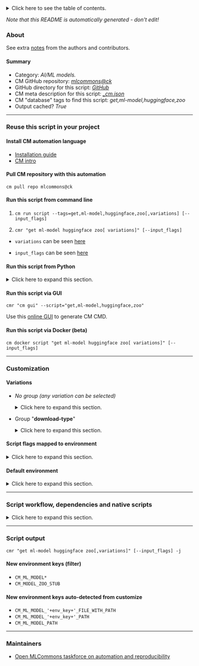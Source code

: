 <details>
<summary>Click here to see the table of contents.</summary>

* [About](#about)
* [Summary](#summary)
* [Reuse this script in your project](#reuse-this-script-in-your-project)
  * [ Install CM automation language](#install-cm-automation-language)
  * [ Check CM script flags](#check-cm-script-flags)
  * [ Run this script from command line](#run-this-script-from-command-line)
  * [ Run this script from Python](#run-this-script-from-python)
  * [ Run this script via GUI](#run-this-script-via-gui)
  * [ Run this script via Docker (beta)](#run-this-script-via-docker-(beta))
* [Customization](#customization)
  * [ Variations](#variations)
  * [ Script flags mapped to environment](#script-flags-mapped-to-environment)
  * [ Default environment](#default-environment)
* [Script workflow, dependencies and native scripts](#script-workflow-dependencies-and-native-scripts)
* [Script output](#script-output)
* [New environment keys (filter)](#new-environment-keys-(filter))
* [New environment keys auto-detected from customize](#new-environment-keys-auto-detected-from-customize)
* [Maintainers](#maintainers)

</details>

*Note that this README is automatically generated - don't edit!*

### About


See extra [notes](README-extra.md) from the authors and contributors.

#### Summary

* Category: *AI/ML models.*
* CM GitHub repository: *[mlcommons@ck](https://github.com/mlcommons/ck/tree/master/cm-mlops)*
* GitHub directory for this script: *[GitHub](https://github.com/mlcommons/ck/tree/master/cm-mlops/script/get-ml-model-huggingface-zoo)*
* CM meta description for this script: *[_cm.json](_cm.json)*
* CM "database" tags to find this script: *get,ml-model,huggingface,zoo*
* Output cached? *True*
___
### Reuse this script in your project

#### Install CM automation language

* [Installation guide](https://github.com/mlcommons/ck/blob/master/docs/installation.md)
* [CM intro](https://doi.org/10.5281/zenodo.8105339)

#### Pull CM repository with this automation

```cm pull repo mlcommons@ck```


#### Run this script from command line

1. `cm run script --tags=get,ml-model,huggingface,zoo[,variations] [--input_flags]`

2. `cmr "get ml-model huggingface zoo[ variations]" [--input_flags]`

* `variations` can be seen [here](#variations)

* `input_flags` can be seen [here](#script-flags-mapped-to-environment)

#### Run this script from Python

<details>
<summary>Click here to expand this section.</summary>

```python

import cmind

r = cmind.access({'action':'run'
                  'automation':'script',
                  'tags':'get,ml-model,huggingface,zoo'
                  'out':'con',
                  ...
                  (other input keys for this script)
                  ...
                 })

if r['return']>0:
    print (r['error'])

```

</details>


#### Run this script via GUI

```cmr "cm gui" --script="get,ml-model,huggingface,zoo"```

Use this [online GUI](https://cKnowledge.org/cm-gui/?tags=get,ml-model,huggingface,zoo) to generate CM CMD.

#### Run this script via Docker (beta)

`cm docker script "get ml-model huggingface zoo[ variations]" [--input_flags]`

___
### Customization


#### Variations

  * *No group (any variation can be selected)*
    <details>
    <summary>Click here to expand this section.</summary>

    * `_model-stub.#`
      - Environment variables:
        - *CM_MODEL_ZOO_STUB*: `#`
      - Workflow:
    * `_onnx-subfolder`
      - Environment variables:
        - *CM_HF_SUBFOLDER*: `onnx`
      - Workflow:
    * `_pierreguillou_bert_base_cased_squad_v1.1_portuguese`
      - Environment variables:
        - *CM_MODEL_ZOO_STUB*: `pierreguillou/bert-base-cased-squad-v1.1-portuguese`
      - Workflow:
    * `_prune`
      - Environment variables:
        - *CM_MODEL_TASK*: `prune`
      - Workflow:

    </details>


  * Group "**download-type**"
    <details>
    <summary>Click here to expand this section.</summary>

    * `_clone-repo`
      - Environment variables:
        - *CM_GIT_CLONE_REPO*: `yes`
      - Workflow:
        1. ***Read "deps" on other CM scripts***
           * get,git,repo,_lfs
             - CM script: [get-git-repo](https://github.com/mlcommons/ck/tree/master/cm-mlops/script/get-git-repo)

    </details>


#### Script flags mapped to environment
<details>
<summary>Click here to expand this section.</summary>

* `--download_path=value`  &rarr;  `CM_DOWNLOAD_PATH=value`
* `--env_key=value`  &rarr;  `CM_MODEL_ZOO_ENV_KEY=value`
* `--full_subfolder=value`  &rarr;  `CM_HF_FULL_SUBFOLDER=value`
* `--model_filename=value`  &rarr;  `CM_MODEL_ZOO_FILENAME=value`
* `--revision=value`  &rarr;  `CM_HF_REVISION=value`
* `--subfolder=value`  &rarr;  `CM_HF_SUBFOLDER=value`

**Above CLI flags can be used in the Python CM API as follows:**

```python
r=cm.access({... , "download_path":...}
```

</details>

#### Default environment

<details>
<summary>Click here to expand this section.</summary>

These keys can be updated via `--env.KEY=VALUE` or `env` dictionary in `@input.json` or using script flags.


</details>

___
### Script workflow, dependencies and native scripts

<details>
<summary>Click here to expand this section.</summary>

  1. ***Read "deps" on other CM scripts from [meta](https://github.com/mlcommons/ck/tree/master/cm-mlops/script/get-ml-model-huggingface-zoo/_cm.json)***
     * get,python3
       * CM names: `--adr.['python3', 'python']...`
       - CM script: [get-python3](https://github.com/mlcommons/ck/tree/master/cm-mlops/script/get-python3)
     * get,generic-python-lib,_huggingface_hub
       - CM script: [get-generic-python-lib](https://github.com/mlcommons/ck/tree/master/cm-mlops/script/get-generic-python-lib)
  1. ***Run "preprocess" function from [customize.py](https://github.com/mlcommons/ck/tree/master/cm-mlops/script/get-ml-model-huggingface-zoo/customize.py)***
  1. Read "prehook_deps" on other CM scripts from [meta](https://github.com/mlcommons/ck/tree/master/cm-mlops/script/get-ml-model-huggingface-zoo/_cm.json)
  1. ***Run native script if exists***
     * [run.bat](https://github.com/mlcommons/ck/tree/master/cm-mlops/script/get-ml-model-huggingface-zoo/run.bat)
     * [run.sh](https://github.com/mlcommons/ck/tree/master/cm-mlops/script/get-ml-model-huggingface-zoo/run.sh)
  1. Read "posthook_deps" on other CM scripts from [meta](https://github.com/mlcommons/ck/tree/master/cm-mlops/script/get-ml-model-huggingface-zoo/_cm.json)
  1. ***Run "postrocess" function from [customize.py](https://github.com/mlcommons/ck/tree/master/cm-mlops/script/get-ml-model-huggingface-zoo/customize.py)***
  1. Read "post_deps" on other CM scripts from [meta](https://github.com/mlcommons/ck/tree/master/cm-mlops/script/get-ml-model-huggingface-zoo/_cm.json)
</details>

___
### Script output
`cmr "get ml-model huggingface zoo[,variations]" [--input_flags] -j`
#### New environment keys (filter)

* `CM_ML_MODEL*`
* `CM_MODEL_ZOO_STUB`
#### New environment keys auto-detected from customize

* `CM_ML_MODEL_'+env_key+'_FILE_WITH_PATH`
* `CM_ML_MODEL_'+env_key+'_PATH`
* `CM_ML_MODEL_PATH`
___
### Maintainers

* [Open MLCommons taskforce on automation and reproducibility](https://github.com/mlcommons/ck/blob/master/docs/taskforce.md)